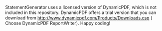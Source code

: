 StatementGenerator uses a licensed version of DynamicPDF, which is not included in this repository. DynamicPDF offers a trial version that you can download from http://www.dynamicpdf.com/Products/Downloads.csp ( Choose DynamicPDF ReportWriter). Happy coding!

